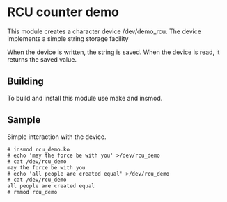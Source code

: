# RCU counter demo
This module creates a character device /dev/demo_rcu.
The device implements a simple string storage facility

When the device is written, the string is saved.
When the device is read, it returns the saved value.

## Building
To build and install this module use make and insmod.

## Sample
Simple interaction with the device.

```
# insmod rcu_demo.ko
# echo 'may the force be with you' >/dev/rcu_demo
# cat /dev/rcu_demo
may the force be with you
# echo 'all people are created equal' >/dev/rcu_demo
# cat /dev/rcu_demo
all people are created equal
# rmmod rcu_demo
```

